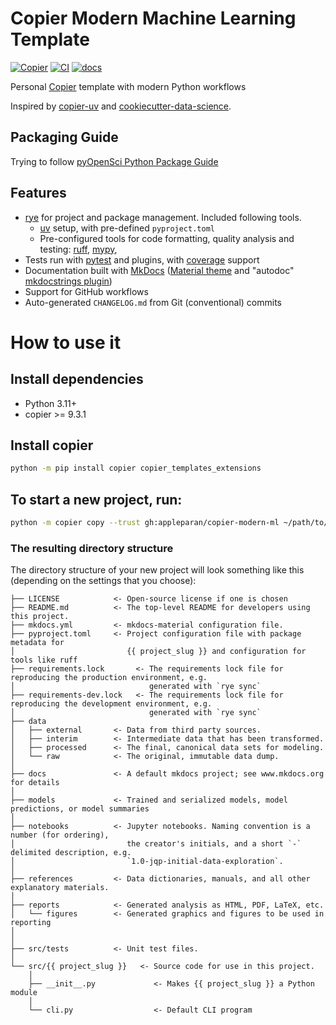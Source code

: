 # Copier Modern Machine Learning Template

[![Copier](https://img.shields.io/endpoint?url=https://raw.githubusercontent.com/copier-org/copier/master/img/badge/badge-grayscale-inverted-border-orange.json)](https://github.com/copier-org/copier)
[![CI](https://github.com/appleparan/copier-modern-ml/actions/workflows/ci.yml/badge.svg)](https://github.com/appleparan/copier-modern-ml/actions?query=workflow%3Aci)
[![docs](https://readthedocs.org/projects/copier-modern-ml/badge/?version=latest)](https://copier-modern-ml.readthedocs.io/en/latest/?badge=latest)

Personal [Copier](https://copier.readthedocs.io/en/stable/) template with modern Python workflows

Inspired by [copier-uv](https://github.com/pawamoy/copier-uv) and [cookiecutter-data-science](https://github.com/drivendataorg/cookiecutter-data-science).

## Packaging Guide

Trying to follow [pyOpenSci Python Package Guide](https://www.pyopensci.org/python-package-guide/index.html)

## Features

- [rye](https://github.com/astral-sh/rye) for project and package management. Included following tools.
    - [uv](https://github.com/astral-sh/uv) setup, with pre-defined `pyproject.toml`
    - Pre-configured tools for code formatting, quality analysis and testing: [ruff](https://github.com/charliermarsh/ruff),
  [mypy](https://github.com/python/mypy),
- Tests run with [pytest](https://github.com/pytest-dev/pytest) and plugins, with [coverage](https://github.com/nedbat/coveragepy) support
- Documentation built with [MkDocs](https://github.com/mkdocs/mkdocs)
  ([Material theme](https://github.com/squidfunk/mkdocs-material)
  and "autodoc" [mkdocstrings plugin](https://github.com/mkdocstrings/mkdocstrings))
- Support for GitHub workflows
- Auto-generated `CHANGELOG.md` from Git (conventional) commits


# How to use it
## Install dependencies
* Python 3.11+
* copier >= 9.3.1

## Install copier
```bash
python -m pip install copier copier_templates_extensions
```

## To start a new project, run:
```bash
python -m copier copy --trust gh:appleparan/copier-modern-ml ~/path/to/your/subproject
```

### The resulting directory structure

The directory structure of your new project will look something like this (depending on the settings that you choose):

```
├── LICENSE            <- Open-source license if one is chosen
├── README.md          <- The top-level README for developers using this project.
├── mkdocs.yml         <- mkdocs-material configuration file.
├── pyproject.toml     <- Project configuration file with package metadata for
│                         {{ project_slug }} and configuration for tools like ruff
├── requirements.lock       <- The requirements lock file for reproducing the production environment, e.g.
│                              generated with `rye sync`
├── requirements-dev.lock   <- The requirements lock file for reproducing the development environment, e.g.
│                              generated with `rye sync`
├── data
│   ├── external       <- Data from third party sources.
│   ├── interim        <- Intermediate data that has been transformed.
│   ├── processed      <- The final, canonical data sets for modeling.
│   └── raw            <- The original, immutable data dump.
│
├── docs               <- A default mkdocs project; see www.mkdocs.org for details
│
├── models             <- Trained and serialized models, model predictions, or model summaries
│
├── notebooks          <- Jupyter notebooks. Naming convention is a number (for ordering),
│                         the creator's initials, and a short `-` delimited description, e.g.
│                         `1.0-jqp-initial-data-exploration`.
│
├── references         <- Data dictionaries, manuals, and all other explanatory materials.
│
├── reports            <- Generated analysis as HTML, PDF, LaTeX, etc.
│   └── figures        <- Generated graphics and figures to be used in reporting
│
│
├── src/tests          <- Unit test files.
│
└── src/{{ project_slug }}   <- Source code for use in this project.
    │
    ├── __init__.py             <- Makes {{ project_slug }} a Python module
    │
    └── cli.py                  <- Default CLI program
```
